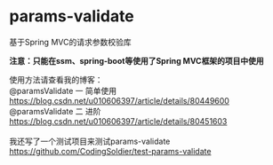 # params-validate
基于Spring MVC的请求参数校验库

**注意：只能在ssm、spring-boot等使用了Spring MVC框架的项目中使用**

使用方法请查看我的博客：  
@paramsValidate 一 简单使用  
https://blog.csdn.net/u010606397/article/details/80449600  
@paramsValidate 二 进阶  
https://blog.csdn.net/u010606397/article/details/80451603
<br><br>
我还写了一个测试项目来测试params-validate   
https://github.com/CodingSoldier/test-params-validate  


